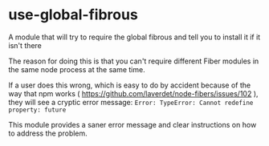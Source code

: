use-global-fibrous
==================

A module that will try to require the global fibrous and tell you to install it if it isn't there

The reason for doing this is that you can't require different Fiber 
modules in the same node process at the same time. 


If a user does this wrong, which is easy to do by accident because of the 
way that npm works ( https://github.com/laverdet/node-fibers/issues/102 ), 
they will see a cryptic error message:
 `Error: TypeError: Cannot redefine property: future`

This module provides a saner error message and clear instructions on how 
to address the problem.



